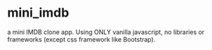 # mini_imdb
 a mini IMDB clone app. Using ONLY vanilla javascript, no libraries or frameworks  (except css framework like Bootstrap).
